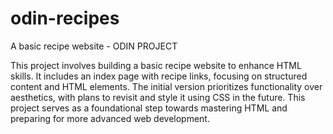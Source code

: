 # odin-recipes
A basic recipe website - ODIN PROJECT

This project involves building a basic recipe website to enhance HTML skills.
It includes an index page with recipe links, focusing on structured content and HTML elements.
The initial version prioritizes functionality over aesthetics, with plans to revisit and style
it using CSS in the future. This project serves as a foundational step towards mastering HTML
and preparing for more advanced web development.